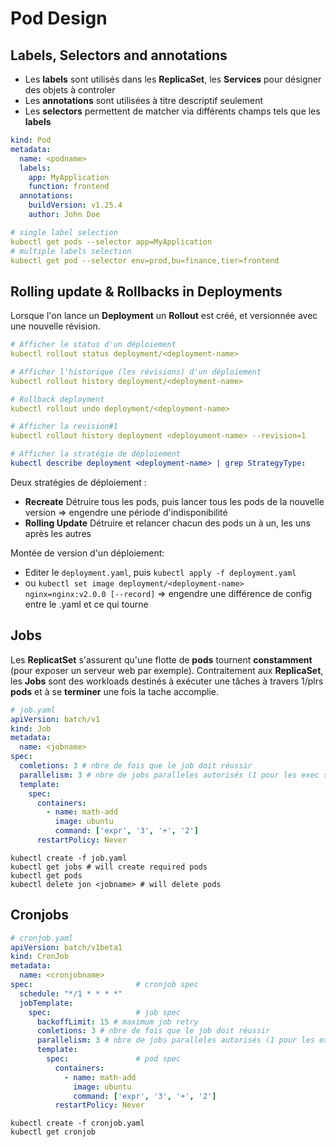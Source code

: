 # Pod Design


## Labels, Selectors and annotations

* Les **labels** sont utilisés dans les **ReplicaSet**, les **Services** pour désigner des objets à controler
* Les **annotations** sont utilisées à titre descriptif seulement
* Les **selectors** permettent de matcher via différents champs tels que les **labels**

```yaml
kind: Pod
metadata:
  name: <podname>
  labels:
    app: MyApplication
    function: frontend
  annotations:
    buildVersion: v1.25.4
    author: John Doe
```

```yaml
# single label selection
kubectl get pods --selector app=MyApplication
# multiple labels selection
kubectl get pod --selector env=prod,bu=finance,tier=frontend
```


## Rolling update & Rollbacks in Deployments

Lorsque l'on lance un **Deployment** un **Rollout** est créé, et versionnée avec une nouvelle révision. 

```yaml
# Afficher le status d'un déploiement
kubectl rollout status deployment/<deployment-name>

# Afficher l'historique (les révisions) d'un déploiement
kubectl rollout history deployment/<deployment-name>

# Rollback deployment
kubectl rollout undo deployment/<deployment-name>

# Afficher la revision#1
kubectl rollout history deployment <deployument-name> --revision=1

# Afficher la stratégie de déploiement
kubectl describe deployment <deployment-name> | grep StrategyType:
```

Deux stratégies de déploiement :
* **Recreate** Détruire tous les pods, puis lancer tous les pods de la nouvelle version => engendre une période d'indisponibilité
* **Rolling Update** Détruire et relancer chacun des pods un à un, les uns après les autres


Montée de version d'un déploiement:
* Editer le `deployment.yaml`, puis `kubectl apply -f deployment.yaml`
* ou `kubectl set image deployment/<deployment-name> nginx=nginx:v2.0.0 [--record]` => engendre une différence de config entre le .yaml et ce qui tourne

## Jobs

Les **ReplicatSet** s'assurent qu'une flotte de **pods** tournent **constamment** (pour exposer un serveur web par exemple).
Contraitement aux **ReplicaSet**, les **Jobs** sont des workloads destinés à exécuter une tâches à travers 1/plrs **pods** et à se **terminer** une fois la tache accomplie.

```yaml
# job.yaml
apiVersion: batch/v1
kind: Job
metadata:
  name: <jobname>
spec:
  comletions: 3 # nbre de fois que le job doit réussir
  parallelism: 3 # nbre de jobs paralleles autorisés (1 pour les exec sequentiellement)
  template:
    spec:
      containers:
        - name: math-add
          image: ubuntu
          command: ['expr', '3', '+', '2']
      restartPolicy: Never
```

```
kubectl create -f job.yaml
kubectl get jobs # will create required pods
kubectl get pods
kubectl delete jon <jobname> # will delete pods
```


## Cronjobs

```yaml
# cronjob.yaml
apiVersion: batch/v1beta1
kind: CronJob
metadata:
  name: <cronjobname>
spec:                       # cronjob spec
  schedule: "*/1 * * * *"
  jobTemplate:
    spec:                   # job spec
      backoffLimit: 15 # maximum job retry
      comletions: 3 # nbre de fois que le job doit réussir
      parallelism: 3 # nbre de jobs paralleles autorisés (1 pour les exec sequentiellement)
      template:
        spec:               # pod spec
          containers:
            - name: math-add
              image: ubuntu
              command: ['expr', '3', '+', '2']
          restartPolicy: Never
```


```
kubectl create -f cronjob.yaml
kubectl get cronjob
```
